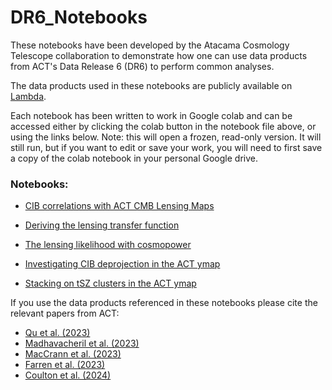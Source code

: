 # DR6_Notebooks
These notebooks have been developed by the Atacama Cosmology Telescope collaboration to demonstrate how one can use data products from ACT's Data Release 6 (DR6) to perform common analyses.

The data products used in these notebooks are publicly available on [Lambda](https://lambda.gsfc.nasa.gov/product/act/actadv_prod_table.html). 

Each notebook has been written to work in Google colab and can be accessed either by clicking the colab button in the notebook file above, or using the links below. Note: this will open a frozen, read-only version. It will still run, but if you want to edit or save your work, you will need to first save a copy of the colab notebook in your personal Google drive.

### Notebooks:

- [CIB correlations with ACT CMB Lensing Maps](https://github.com/ACTCollaboration/DR6_Notebooks/blob/main/ACT_DR6_lensing_CIB_correlation.ipynb)

- [Deriving the lensing transfer function](https://colab.research.google.com/github/ACTCollaboration/DR6_Notebooks/blob/main/ACT_DR6_lensing_transfer_function.ipynb)

- [The lensing likelihood with cosmopower](https://colab.research.google.com/github/ACTCollaboration/DR6_Notebooks/blob/main/ACT_DR6_lensing_likelihood_with_cosmopower.ipynb)

- [Investigating CIB deprojection in the ACT ymap](https://github.com/ACTCollaboration/DR6_Notebooks/blob/main/ACT_DR6_ymap_CIB.ipynb)

- [Stacking on tSZ clusters in the ACT ymap](https://github.com/ACTCollaboration/DR6_Notebooks/blob/main/ACT_DR6_ymap_stacking.ipynb)

If you use the data products referenced in these notebooks please cite the relevant papers from ACT:
- [Qu et al. (2023)](https://arxiv.org/abs/2304.05202)
- [Madhavacheril et al. (2023)](https://arxiv.org/abs/2304.05203)
- [MacCrann et al. (2023)](https://arxiv.org/abs/2304.05196)
- [Farren et al. (2023)](https://arxiv.org/abs/2309.05659)
- [Coulton et al. (2024)](https://arxiv.org/abs/2307.01258)

  


